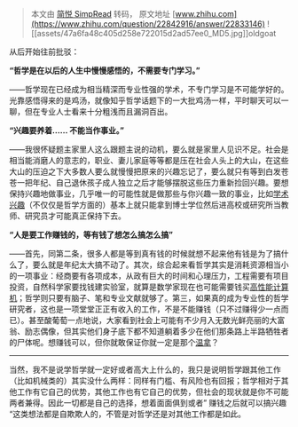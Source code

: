 > 本文由 [简悦 SimpRead](http://ksria.com/simpread/) 转码， 原文地址 [www.zhihu.com](https://www.zhihu.com/question/22842916/answer/22833146) ![[assets/47a6fa48c405d258e722015d2ad57ee0_MD5.jpg]]oldgoat​

从后开始往前批驳：

**“哲学是在以后的人生中慢慢感悟的，不需要专门学习。”**

——哲学现在已经成为相当精深而专业性强的学术，不专门学习是不可能学好的。光靠感悟得来的是鸡汤，就像知乎哲学话题下的一大批鸡汤一样，平时聊天可以一聊，但在专业人士看来十分粗浅而且漏洞百出。

**“兴趣要养着…… 不能当作事业。”**

——我很怀疑题主家里人这么跟题主说的动机，要么就是家里人见识不足。社会是相当能消磨人的意志的，职业、妻儿家庭等等都是压在社会人头上的大山，在这些大山的压迫之下大多数人要么就慢慢把原来的兴趣忘记了，要么就只有等到白发苍苍一把年纪、自己退休孩子成人独立之后才能够摆脱这些压力重新捡回兴趣。要想保持兴趣地做事业，几乎唯一的可能性就是做那些与你兴趣一致的事业，比如[学术兴趣](https://www.zhihu.com/search?q=%E5%AD%A6%E6%9C%AF%E5%85%B4%E8%B6%A3&search_source=Entity&hybrid_search_source=Entity&hybrid_search_extra=%7B%22sourceType%22%3A%22answer%22%2C%22sourceId%22%3A22833146%7D)（不仅仅是哲学方面的）基本上就只能拿到博士学位然后进高校或研究所当教师、研究员才可能真正保持下去。

**“人是要工作赚钱的，等有钱了想怎么搞怎么搞”**

——首先，同第二条，很多人都是等到真有钱的时候就想不起来他有钱是为了搞什么了，要么就是年纪太大搞不动了。其次，综合起来看哲学其实是消耗资源相当小的一项事业：经商要有各项成本，从政有巨大的时间和心理压力，工程需要有项目投资，自然科学家要找钱建实验室，就算是数学家现在也可能需要钱买[高性能计算机](https://www.zhihu.com/search?q=%E9%AB%98%E6%80%A7%E8%83%BD%E8%AE%A1%E7%AE%97%E6%9C%BA&search_source=Entity&hybrid_search_source=Entity&hybrid_search_extra=%7B%22sourceType%22%3A%22answer%22%2C%22sourceId%22%3A22833146%7D)；哲学则只要有脑子、笔和专业文献就够了。第三，如果真的成为专业性的哲学研究者，这也是一项堂堂正正有收入的工作，不是不能赚钱（只不过赚得少一点而已）。甚至酸葡萄一点地说，大家看到社会上可能有不少月入无数光鲜亮丽的大富翁、励志偶像，但其实他们身子底下都不知道躺着多少在他们那条路上半路牺牲者的尸体呢。想赚钱可以，但你就敢保证你就一定是那个[温拿](https://www.zhihu.com/search?q=%E6%B8%A9%E6%8B%BF&search_source=Entity&hybrid_search_source=Entity&hybrid_search_extra=%7B%22sourceType%22%3A%22answer%22%2C%22sourceId%22%3A22833146%7D)？

__________________________________

当然，我不是说学哲学就一定好或者高大上什么的，我只是说明哲学跟其他工作（比如机械类的）其实没什么两样：同样有门槛、有风险也有回报；哲学相对于其他工作有它自己的优势，其他工作也有它自己的优势，但社会的现状就是你不可能两者兼得。因此一切都是自己的选择，想着面面俱到或者” 赚钱之后就可以搞兴趣 “这类想法都是自欺欺人的，不管是对哲学还是对其他工作都是如此。